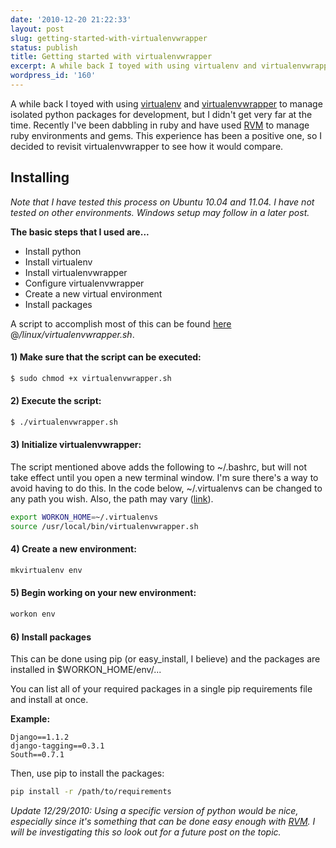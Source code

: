 ```yaml
---
date: '2010-12-20 21:22:33'
layout: post
slug: getting-started-with-virtualenvwrapper
status: publish
title: Getting started with virtualenvwrapper
excerpt: A while back I toyed with using virtualenv and virtualenvwrapper to manage isolated python packages for development, but I didn't get very far at the time. Recently I've been dabbling in ruby and have used RVM to manage ruby environments and gems. This experience has been a positive one, so I decided to revisit virtualenvwrapper to see how it would compare.
wordpress_id: '160'
---
```


A while back I toyed with using [virtualenv](http://pypi.python.org/pypi/virtualenv) and [virtualenvwrapper](http://www.doughellmann.com/projects/virtualenvwrapper/) to manage isolated python packages for development, but I didn't get very far at the time.  Recently I've been dabbling in ruby and have used [RVM](http://rvm.beginrescueend.com/) to manage ruby environments and gems.  This experience has been a positive one, so I decided to revisit virtualenvwrapper to see how it would compare.

## Installing

_Note that I have tested this process on Ubuntu 10.04 and 11.04.  I have not tested on other environments.  Windows setup may follow in a later post._

**The basic steps that I used are...**

  * Install python
  * Install virtualenv
  * Install virtualenvwrapper
  * Configure virtualenvwrapper
  * Create a new virtual environment
  * Install packages

A script to accomplish most of this can be found [here](http://github.com/mattheyan/environment) @_/linux/virtualenvwrapper.sh_.

#### 1) Make sure that the script can be executed:

```sh
$ sudo chmod +x virtualenvwrapper.sh
```

#### 2) Execute the script:

```sh
$ ./virtualenvwrapper.sh
```

#### 3) Initialize virtualenvwrapper:

The script mentioned above adds the following to ~/.bashrc, but will not take effect until you open a new terminal window.  I'm sure there's a way to avoid having to do this.  In the code below, ~/.virtualenvs can be changed to any path you wish.  Also, the path may vary ([link](http://www.doughellmann.com/docs/virtualenvwrapper/install.html#comment-83318419)).

```sh
export WORKON_HOME=~/.virtualenvs
source /usr/local/bin/virtualenvwrapper.sh
```

#### 4) Create a new environment:

```sh
mkvirtualenv env
```

#### 5) Begin working on your new environment:

```sh
workon env
```

#### 6) Install packages

This can be done using pip (or easy_install, I believe) and the packages are installed in $WORKON_HOME/env/...

You can list all of your required packages in a single pip requirements file and install at once.

**Example:**

	Django==1.1.2
	django-tagging==0.3.1
	South==0.7.1

Then, use pip to install the packages:

```sh
pip install -r /path/to/requirements
```

_Update 12/29/2010:  Using a specific version of python would be nice, especially since it's something that can be done easy enough with [RVM](http://rvm.beginrescueend.com/).  I will be investigating this so look out for a future post on the topic._
